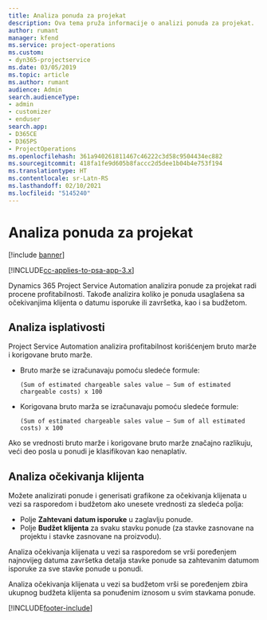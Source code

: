 ```yaml
---
title: Analiza ponuda za projekat
description: Ova tema pruža informacije o analizi ponuda za projekat.
author: rumant
manager: kfend
ms.service: project-operations
ms.custom:
- dyn365-projectservice
ms.date: 03/05/2019
ms.topic: article
ms.author: rumant
audience: Admin
search.audienceType:
- admin
- customizer
- enduser
search.app:
- D365CE
- D365PS
- ProjectOperations
ms.openlocfilehash: 361a940261811467c46222c3d58c9504434ec882
ms.sourcegitcommit: 418fa1fe9d605b8faccc2d5dee1b04b4e753f194
ms.translationtype: HT
ms.contentlocale: sr-Latn-RS
ms.lasthandoff: 02/10/2021
ms.locfileid: "5145240"
---
```

# <a name="analysis-of-project-quotes"></a>Analiza ponuda za projekat

[!include [banner](../includes/psa-now-project-operations.md)]

[!INCLUDE[cc-applies-to-psa-app-3.x](../includes/cc-applies-to-psa-app-3x.md)]

Dynamics 365 Project Service Automation analizira ponude za projekat radi procene profitabilnosti. Takođe analizira koliko je ponuda usaglašena sa očekivanjima klijenta o datumu isporuke ili završetka, kao i sa budžetom.

## <a name="profitability-analysis"></a>Analiza isplativosti

Project Service Automation analizira profitabilnost korišćenjem bruto marže i korigovane bruto marže.

- Bruto marže se izračunavaju pomoću sledeće formule:

  `
    (Sum of estimated chargeable sales value – Sum of estimated chargeable costs) x 100
  `
- Korigovana bruto marža se izračunavaju pomoću sledeće formule:

  `
    (Sum of estimated chargeable sales value – Sum of all estimated costs) x 100
  `

Ako se vrednosti bruto marže i korigovane bruto marže značajno razlikuju, veći deo posla u ponudi je klasifikovan kao nenaplativ.

## <a name="analysis-of-customer-expectations"></a>Analiza očekivanja klijenta

Možete analizirati ponude i generisati grafikone za očekivanja klijenata u vezi sa rasporedom i budžetom ako unesete vrednosti za sledeća polja:

- Polje **Zahtevani datum isporuke** u zaglavlju ponude.
- Polje **Budžet klijenta** za svaku stavku ponude (za stavke zasnovane na projektu i stavke zasnovane na proizvodu).

Analiza očekivanja klijenata u vezi sa rasporedom se vrši poređenjem najnovijeg datuma završetka detalja stavke ponude sa zahtevanim datumom isporuke za sve stavke ponude u ponudi.

Analiza očekivanja klijenata u vezi sa budžetom vrši se poređenjem zbira ukupnog budžeta klijenta sa ponuđenim iznosom u svim stavkama ponude.


[!INCLUDE[footer-include](../includes/footer-banner.md)]